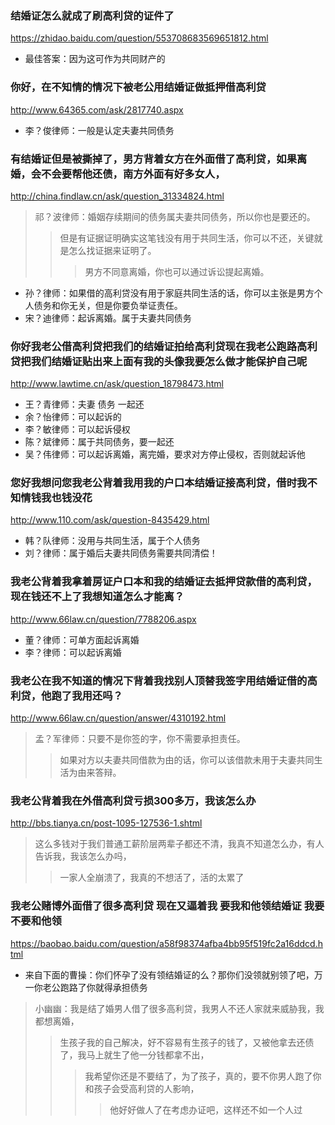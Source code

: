 ### 结婚证怎么就成了刷高利贷的证件了
https://zhidao.baidu.com/question/553708683569651812.html
- 最佳答案：因为这可作为共同财产的
### 你好，在不知情的情况下被老公用结婚证做抵押借高利贷
http://www.64365.com/ask/2817740.aspx
- 李？俊律师：一般是认定夫妻共同债务
### 有结婚证但是被撕掉了，男方背着女方在外面借了高利贷，如果离婚，会不会要帮他还债，南方外面有好多女人，
http://china.findlaw.cn/ask/question_31334824.html
>祁？波律师：婚姻存续期间的债务属夫妻共同债务，所以你也是要还的。
>>但是有证据证明确实这笔钱没有用于共同生活，你可以不还，关键就是怎么找证据来证明了。
>>>男方不同意离婚，你也可以通过诉讼提起离婚。
- 孙？律师：如果借的高利贷没有用于家庭共同生活的话，你可以主张是男方个人债务和你无关，但是你要负举证责任。
- 宋？迪律师：起诉离婚。属于夫妻共同债务
### 你好我老公借高利贷把我们的结婚证拍给高利贷现在我老公跑路高利贷把我们结婚证贴出来上面有我的头像我要怎么做才能保护自己呢
http://www.lawtime.cn/ask/question_18798473.html
- 王？青律师：夫妻 债务 一起还
- 余？怡律师：可以起诉的
- 李？敏律师：可以起诉侵权
- 陈？斌律师：属于共同债务，要一起还
- 吴？伟律师：可以起诉离婚，离完婚，要求对方停止侵权，否则就起诉他
### 您好我想问您我老公背着我用我的户口本结婚证接高利贷，借时我不知情钱我也钱没花
http://www.110.com/ask/question-8435429.html
- 韩？队律师：没用与共同生活，属于个人债务
- 刘？律师：属于婚后夫妻共同债务需要共同清偿！
### 我老公背着我拿着房证户口本和我的结婚证去抵押贷款借的高利贷，现在钱还不上了我想知道怎么才能离？
http://www.66law.cn/question/7788206.aspx
- 董？律师：可单方面起诉离婚
- 李？律师：可以起诉离婚
### 我老公在我不知道的情况下背着我找别人顶替我签字用结婚证借的高利贷，他跑了我用还吗？
http://www.66law.cn/question/answer/4310192.html
>孟？军律师：只要不是你签的字，你不需要承担责任。
>>如果对方以夫妻共同借款为由的话，你可以该借款未用于夫妻共同生活为由来答辩。
### 我老公背着我在外借高利贷亏损300多万，我该怎么办
http://bbs.tianya.cn/post-1095-127536-1.shtml
>这么多钱对于我们普通工薪阶层两辈子都还不清，我真不知道怎么办，有人告诉我，我该怎么办吗，
>>一家人全崩溃了，我真的不想活了，活的太累了
### 我老公赌博外面借了很多高利贷 现在又逼着我 要我和他领结婚证 我要不要和他领
https://baobao.baidu.com/question/a58f98374afba4bb95f519fc2a16ddcd.html
- 来自下面的曹操：你们怀孕了没有领结婚证的么？那你们没领就别领了吧，万一你老公跑路了你就得承担债务
>小幽幽：我是结了婚男人借了很多高利贷，我男人不还人家就来威胁我，我都想离婚，
>>生孩子我的自己解决，好不容易有生孩子的钱了，又被他拿去还债了，我马上就生了他一分钱都拿不出，
>>>我希望你还是不要结了，为了孩子，真的，要不你男人跑了你和孩子会受高利贷的人影响，
>>>>他好好做人了在考虑办证吧，这样还不如一个人过